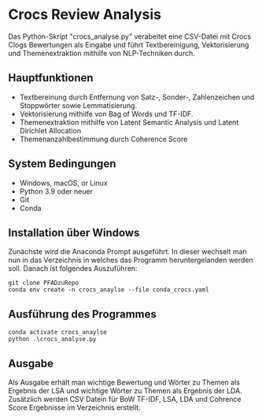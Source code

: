 # Crocs Review Analysis
Das Python-Skript "crocs_analyse.py" verabeitet eine CSV-Datei mit Crocs Clogs Bewertungen als Eingabe und führt  Textbereinigung, Vektorisierung und Themenextraktion mithilfe von NLP-Techniken durch.

## Hauptfunktionen
- Textbereinung durch Entfernung von Satz-, Sonder-, Zahlenzeichen und Stoppwörter sowie Lemmatisierung.
- Vektorisierung mithilfe von Bag of Words und TF-IDF.
- Themenextraktion mithilfe von Latent Semantic Analysis und Latent Dirichlet Allocation
- Themenanzahlbestimmung durch Coherence Score

## System Bedingungen
- Windows, macOS, or Linux
- Python 3.9 oder neuer
- Git
- Conda

## Installation über Windows
Zunächste wird die Anaconda Prompt ausgeführt. 
In dieser wechselt man nun in das Verzeichnis in welches das Programm heruntergelanden werden soll.
Danach ist folgendes Auszuführen:
```console
git clone PFADzuRepo
conda env create -n crocs_anaylse --file conda_crocs.yaml
```

## Ausführung des Programmes
```console
conda activate crocs_anaylse
python .\crocs_analyse.py
```

## Ausgabe
Als Ausgabe erhält man wichtige Bewertung und Wörter zu Themen als Ergebnis der LSA und wichtige Wörter zu Themen als Ergebnis der LDA.
Zusätzlich werden CSV Datein für BoW TF-IDF, LSA, LDA und Cohrence Score Ergebnisse im Verzeichnis erstellt.

